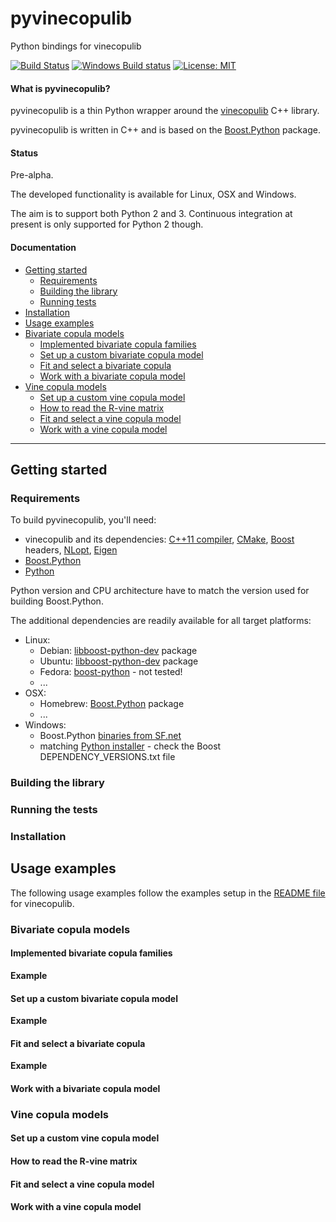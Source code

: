 # pyvinecopulib
Python bindings for vinecopulib

[![Build Status](https://travis-ci.org/vinecopulib/pyvinecopulib.svg?branch=master)](https://travis-ci.org/vinecopulib/pyvinecopulib)
[![Windows Build status](http://ci.appveyor.com/api/projects/status/github/vinecopulib/pyvinecopulib?branch=master&svg=true)](https://ci.appveyor.com/project/vinecopulib/pyvinecopulib/branch/master)
[![License: MIT](https://img.shields.io/badge/License-MIT-yellow.svg)](https://opensource.org/licenses/MIT) 
 
#### What is pyvinecopulib?

pyvinecopulib is a thin Python wrapper around the [vinecopulib](http://github.com/vinecopulib/vinecopulib) C++ library.

pyvinecopulib is written in C++ and is based on the [Boost.Python](http://boost.org/libs/python) package.

#### Status

Pre-alpha.

The developed functionality is available for Linux, OSX and Windows.

The aim is to support both Python 2 and 3. Continuous integration at present is only supported for Python 2 though.

#### Documentation

- [Getting started](#getting-started)
	- [Requirements](#requirements)
	- [Building the library](#building-the-library)
	- [Running tests](#running-tests)
 - [Installation](#installation)
- [Usage examples](#usage-examples)
 - [Bivariate copula models](#bivariate-copula-models)
	 - [Implemented bivariate copula families](#implemented-bivariate-copula-families)
	 - [Set up a custom bivariate copula model](#set-up-a-custom-bivariate-copula-model)
	 - [Fit and select a bivariate copula](#fit-and-select-a-bivariate-copula)
	 - [Work with a bivariate copula model](#work-with-a-bivariate-copula-model)
 - [Vine copula models](#vine-copula-models)
	 - [Set up a custom vine copula model](#set-up-a-custom-vine-copula-model)
	 - [How to read the R-vine matrix](#how-to-read-the-r-vine-matrix)
	 - [Fit and select a vine copula model](#fit-and-select-a-vine-copula-model)
	 - [Work with a vine copula model](#work-with-a-vine-copula-model)


------------------------------------------------

## Getting started

### Requirements

To build pyvinecopulib, you'll need:
* vinecopulib and its dependencies: [C++11 compiler](https://en.wikipedia.org/wiki/List_of_compilers#C.2B.2B_compilers), [CMake](http://cmake.org), [Boost](http://boost.org) headers, [NLopt](https://github.com/stevengj/nlopt), [Eigen](http://eigen.tuxfamily.org)
* [Boost.Python](http://boost.org/libs/python)
* [Python](http://python.org)

Python version and CPU architecture have to match the version used for building Boost.Python.

The additional dependencies are readily available for all target platforms:
* Linux:
   * Debian: [libboost-python-dev](http://packages.debian.org/libboost-python-dev) package
   * Ubuntu: [libboost-python-dev](packages.ubuntu.com/libboost-python-dev) package
   * Fedora: [boost-python](https://apps.fedoraproject.org/packages/boost-python) - not tested!
   * ...
* OSX:
   * Homebrew: [Boost.Python](http://brewformulas.org/BoostPython) package
   * ...
* Windows:
   * Boost.Python [binaries from SF.net](https://sourceforge.net/projects/boost/files/boost-binaries/)
   * matching [Python installer](https://www.python.org/downloads/windows/) - check the Boost DEPENDENCY_VERSIONS.txt file

### Building the library

### Running the tests

### Installation

## Usage examples

The following usage examples follow the examples setup in the [README file](https://github.com/vinecopulib/vinecopulib/blob/master/README.md) for vinecopulib.

### Bivariate copula models

#### Implemented bivariate copula families


**Example**

#### Set up a custom bivariate copula model


**Example**


#### Fit and select a bivariate copula

**Example**

#### Work with a bivariate copula model

### Vine copula models

#### Set up a custom vine copula model

#### How to read the R-vine matrix

#### Fit and select a vine copula model

#### Work with a vine copula model
